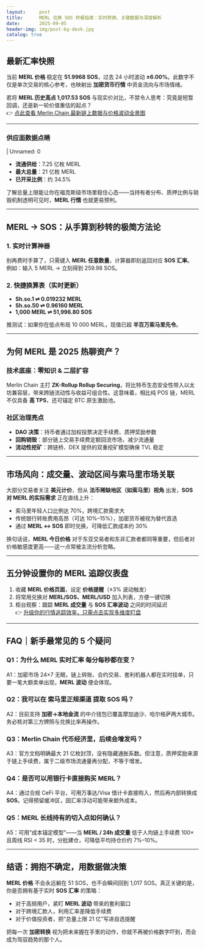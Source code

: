 ```yaml
---
layout:     post
title:      MERL 兑换 SOS 终极指南：实时转换、关键数据与深度解析
date:       2025-09-05
header-img: img/post-bg-desk.jpg
catalog: true
---
```


## 最新汇率快照
当前 **MERL 价格** 稳定在 **51.9968 SOS**，过去 24 小时波动 **±6.00%**。此数字不仅是单次交易的核心参考，也映射出 **加密货币行情** 中资金流向与市场情绪。

若将 **MERL 历史高点 1,017.53 SOS** 与现实价对比，不禁令人思考：究竟是短暂回调，还是新一轮价值重估的起点？  
👉 [点此查看 Merlin Chain 最新链上数据与价格波动全景图](https://okxdog.com/)

---

### 供应面数据点睛
| Unnamed: 0  
- **流通供给**：7.25 亿枚 MERL  
- **最大总量**：21 亿枚 MERL  
- **已开采比例**：约 34.5%

了解总量上限能让你在福克斯级市场里稳住心态——当持有者分布、质押比例与销毁机制透明可见时，**MERL 行情** 也就更易预判。

---

## MERL → SOS：从手算到秒转的极简方法论

### 1. 实时计算神器
别再费时手算了，只需键入 **MERL 任意数量**，计算器即刻返回对应 **SOS 汇率**。  
例如：输入 5 MERL → 立刻得到 259.98 SOS。

### 2. 快捷换算表（实时更新）
- **Sh.so.1 ⇌ 0.019232 MERL**  
- **Sh.so.50 ⇌ 0.96160 MERL**  
- **1,000 MERL ⇌ 51,996.80 SOS**

推测试：如果你在低点布局 10 000 MERL，现值已超 **半百万索马里先令**。

---

## 为何 MERL 是 2025 热聊资产？

### 技术底座：零知识 & 二层扩容
Merlin Chain 主打 **ZK-Rollup Rollup Securing**，将比特币生态安全性带入以太坊兼容层，带来跨链流动性与收益可组合性。这意味着，相比纯 POS 链，MERL 不仅具备 **高 TPS**，还可锚定 BTC 原生激励池。

### 社区治理亮点
- **DAO 决策**：持币者通过加权投票决定手续费、质押奖励参数  
- **回购销毁**：部分链上交易手续费定额回流市场，减少流通量  
- **流动性挖矿**：跨链桥、DEX 提供的双重挖矿模型确保 TVL 稳定

---

## 市场风向：成交量、波动区间与索马里市场关联

大部分交易者关注 **美元计价**，但从 **法币稀缺地区（如索马里）视角** 出发，**SOS 对 MERL 的实际需求** 正在直线上升：

- 索马里年轻人口比例达 70%，跨境汇款需求大  
- 传统银行转账费用高昂（可达 10%–15%），加密货币被视为替代首选  
- 通过 **MERL ↔ SOS** 即时兑换，可降低汇款成本约 30%

换句话说，**MERL 今日价格** 对于东亚交易者和东非汇款者都同等重要，但后者对价格敏感度更高——这一点常被主流分析忽略。

---

## 五分钟设置你的 MERL 追踪仪表盘

1. 收藏 **MERL 价格页面**，设定 **价格提醒**（±3% 波动触发）  
2. 将常用兑换对 **MERL/SOS、MERL/USD** 加入列表，方便一键切换  
3. 柜台观察：跟踪 **MERL 成交量** 与 **SOS 汇率波动** 之间的时间延迟  
👉 [升级你的行情追踪效率，只需点击实现多维度盯盘](https://okxdog.com/)

---

## FAQ｜新手最常见的 5 个疑问

### Q1：为什么 **MERL 实时汇率** 每分每秒都在变？
A1：加密市场 24×7 无眠，链上转账、合约交易、套利机器人都在实时挂单，只要一笔大额卖单出现，**MERL 波动** 便会体现。

### Q2：我可以在 **索马里正规渠道** 提取 SOS 吗？
A2：目前支持 **加密→本地金流** 的中介钱包已覆盖摩加迪沙、哈尔格萨两大城市。务必核对第三方牌照与兑换比率再操作。

### Q3：**Merlin Chain 代币经济**里，后续会增发吗？
A3：官方文档明确最大 21 亿枚封顶，没有隐藏通胀系数。但注意，质押奖励来源于链上手续费，属于二级市场流通量再分配，不等于增发。

### Q4：是否可以用银行卡直接购买 **MERL**？
A4：通过合规 CeFi 平台，可用万事达/Visa 借计卡直接购入，然后再内部转换成 **SOS**。记得预留缓冲区，因汇率浮动可能带来额外成本。

### Q5：**MERL 长线持有**的切入点如何确认？
A5：可用“成本锚定模型”——当 **MERL / 24h 成交量** 低于人均链上手续费 100× 且周线 RSI < 35 时，分批建仓，可降低平均持仓价约 7%–10%。

---

## 结语：拥抱不确定，用数据做决策

**MERL 价格** 不会永远躺在 51 SOS，也不会瞬间回到 1,017 SOS。真正关键的是，你是否拥有基于实时 **SOS 汇率** 的策略：  
- 对于高频用户，紧盯 **MERL 波动** 带来的套利窗口  
- 对于跨境汇款人，利用汇率差降低手续费  
- 对于价值投资者，把“总量上限 21 亿”写进自选提醒

把每一次 **加密转换** 视为把未来握在手里的动作，你就不再被价格数字吓到，而会成为驾驭趋势的那个人。